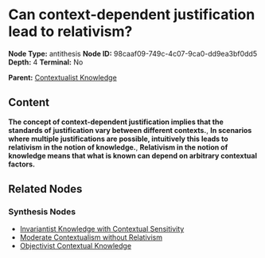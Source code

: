 # Can context-dependent justification lead to relativism?

**Node Type:** antithesis
**Node ID:** 98caaf09-749c-4c07-9ca0-dd9ea3bf0dd5
**Depth:** 4
**Terminal:** No

**Parent:** [Contextualist Knowledge](contextualist-knowledge-synthesis-3a917ee3-a255-4014-98b5-7163fe11f3d9.md)

## Content

**The concept of context-dependent justification implies that the standards of justification vary between different contexts.**, **In scenarios where multiple justifications are possible, intuitively this leads to relativism in the notion of knowledge.**, **Relativism in the notion of knowledge means that what is known can depend on arbitrary contextual factors.**

## Related Nodes

### Synthesis Nodes

- [Invariantist Knowledge with Contextual Sensitivity](invariantist-knowledge-with-contextual-sensitivity-synthesis-db43f956-a75c-42d3-a5fe-8691b7217b48.md)
- [Moderate Contextualism without Relativism](moderate-contextualism-without-relativism-synthesis-7d7212d1-63cc-481b-ba7f-e8b85fb85030.md)
- [Objectivist Contextual Knowledge](objectivist-contextual-knowledge-synthesis-86a9953f-3247-4325-988d-4f92fb7a5f36.md)
